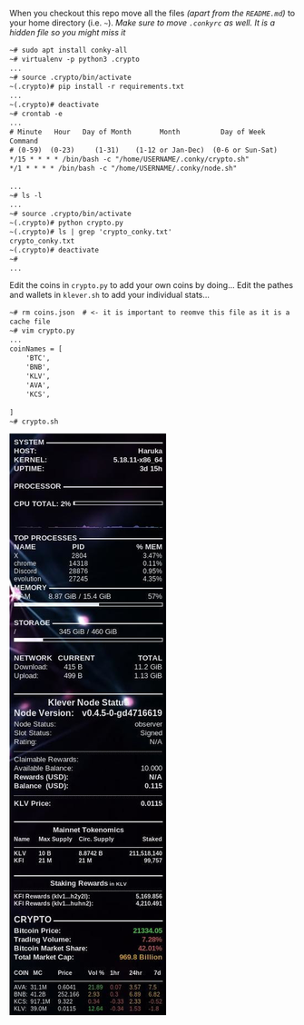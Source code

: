 When you checkout this repo move all the files _(apart from the `README.md`)_ to your home directory (i.e. `~`). _Make sure to move `.conkyrc` as well. It is a hidden file so you might miss it_
```
~# sudo apt install conky-all
~# virtualenv -p python3 .crypto
...
~# source .crypto/bin/activate
~(.crypto)# pip install -r requirements.txt
...
~(.crypto)# deactivate
~# crontab -e
...
# Minute   Hour   Day of Month       Month          Day of Week        Command
# (0-59)  (0-23)     (1-31)    (1-12 or Jan-Dec)  (0-6 or Sun-Sat)
*/15 * * * * /bin/bash -c "/home/USERNAME/.conky/crypto.sh"
*/1 * * * * /bin/bash -c "/home/USERNAME/.conky/node.sh"

...
~# ls -l
...
~# source .crypto/bin/activate
~(.crypto)# python crypto.py
~(.crypto)# ls | grep 'crypto_conky.txt'
crypto_conky.txt
~(.crypto)# deactivate
~# 
...
```
Edit the coins in `crypto.py` to add your own coins by doing...
Edit the pathes and wallets in `klever.sh` to add your individual stats...
```
~# rm coins.json  # <- it is important to reomve this file as it is a cache file
~# vim crypto.py
...
coinNames = [
	'BTC',
	'BNB',
	'KLV',
	'AVA',
	'KCS',

]
~# crypto.sh
```

![Alt text](/img/screenshot.jpg?raw=true "Preview")
